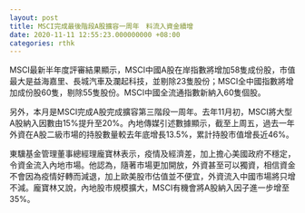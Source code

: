 ```yaml
---
layout: post
title: MSCI完成最後階段A股擴容一周年　料流入資金續增
date: 2020-11-11 12:55:23.000000000 +08:00
categories: rthk
---
```


MSCI最新半年度評審結果顯示，MSCI中國A股在岸指數將增加58隻成份股，市值最大是益海嘉里、長城汽車及瀾起科技，並剔除23隻股份；MSCI全中國指數將增加成份股60隻，剔除55隻股份。MSCI中國全流通指數新納入60隻個股。

另外，本月是MSCI完成A股完成擴容第三階段一周年。去年11月初，MSCI將大型A股納入因數由15%提升至20%。內地傳媒引述數據顯示，截至上周五，過去一年外資在A股二級市場的持股數量較去年底增長13.5%，累計持股市值增長近46%。

東驥基金管理董事總經理龐寶林表示，疫情及經濟差，加上擔心美國政府不穩定，令資金流入內地市場。他認為，隨著市場更加開放，外資甚至可以獨資，相信資金不會因為疫情好轉而減退，加上歐美股市估值並不便宜，外資流入中國市場將只增不減。龐寶林又說，內地股市規模擴大，MSCI有機會將A股納入因子進一步增至35%。
